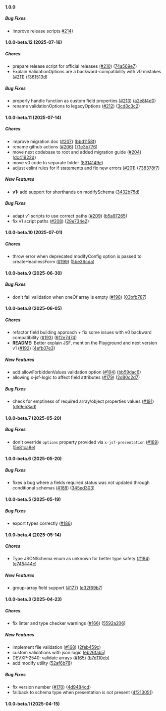 #### 1.0.0

##### Bug Fixes

*  Improve release scripts [#214](https://github.com/remoteoss/json-schema-form/pull/214))

#### 1.0.0-beta.12 (2025-07-16)

##### Chores

*  prepare release script for official releases ([#210](https://github.com/remoteoss/json-schema-form/pull/210)) ([74a569e7](https://github.com/remoteoss/json-schema-form/commit/74a569e7bcc4853a1a53f1242895b38aaa39ec45))
*  Explain ValidationOptions are a backward-compatibility with v0 mistakes ([#211](https://github.com/remoteoss/json-schema-form/pull/211)) ([f361513d](https://github.com/remoteoss/json-schema-form/commit/f361513d11e1ea5bbd67dc6ceeb2670a1022b270))

##### Bug Fixes

*  properly handle function as custom field properties ([#213](https://github.com/remoteoss/json-schema-form/pull/213)) ([a2e8f4d0](https://github.com/remoteoss/json-schema-form/commit/a2e8f4d0c71fb98e6210062f4c27ed6169a41bc2))
*  rename validationOptions to legacyOptions ([#212](https://github.com/remoteoss/json-schema-form/pull/212)) ([3cd3c3c2](https://github.com/remoteoss/json-schema-form/commit/3cd3c3c217dbdfee9f27d4f148214cac3510a06c))

#### 1.0.0-beta.11 (2025-07-14)

##### Chores

*  improve migration doc ([#207](https://github.com/remoteoss/json-schema-form/pull/207)) ([bbd1158f](https://github.com/remoteoss/json-schema-form/commit/bbd1158fd62df10f82c0e8fbcd04383125ab0f8e))
*  rename github actions ([#206](https://github.com/remoteoss/json-schema-form/pull/206)) ([71e3b776](https://github.com/remoteoss/json-schema-form/commit/71e3b77654dcf331c7359db0f4d0535d125205bf))
*  move next codebase to root and added migration guide ([#204](https://github.com/remoteoss/json-schema-form/pull/204)) ([dc41922d](https://github.com/remoteoss/json-schema-form/commit/dc41922d1b3003bb3e78653c3446b199a77fd8c7))
*  move v0 code to separate folder ([8314149e](https://github.com/remoteoss/json-schema-form/commit/8314149ecfeac8d7d6c1a5e0fc08fdcdc9013250))
*  adjust eslint rules for if statements and fix new errors ([#201](https://github.com/remoteoss/json-schema-form/pull/201)) ([738378f7](https://github.com/remoteoss/json-schema-form/commit/738378f78b1fd85c195ff616fea75e2f40f44091))

##### New Features

* **v1:**  add support for shorthands on modifySchema ([3432b75d](https://github.com/remoteoss/json-schema-form/commit/3432b75dcbe53a25c7e0cc676362be2095b77dda))

##### Bug Fixes

*  adapt v1 scripts to use correct paths ([#209](https://github.com/remoteoss/json-schema-form/pull/209)) ([b5a97265](https://github.com/remoteoss/json-schema-form/commit/b5a972658312641f2082559b566267000de4e812))
*  fix v1 script paths ([#208](https://github.com/remoteoss/json-schema-form/pull/208)) ([29e734e2](https://github.com/remoteoss/json-schema-form/commit/29e734e2995cc3131fae6a9da6b56c2effd671f8))

#### 1.0.0-beta.10 (2025-07-01)

##### Chores

* throw error when deprecated modifyConfig option is passed to createHeadlessForm ([#199](https://github.com/remoteoss/json-schema-form/pull/199)) ([5be36cda](https://github.com/remoteoss/json-schema-form/commit/5be36cdaf602b11c543e1a63046a3979a7e68038))

#### 1.0.0-beta.9 (2025-06-30)

##### Bug Fixes

* don't fail validation when oneOf array is empty ([#198](https://github.com/remoteoss/json-schema-form/pull/198)) ([03bfb787](https://github.com/remoteoss/json-schema-form/commit/03bfb7874f0075ab5c0594b07cfe2acafecf7e99))

#### 1.0.0-beta.8 (2025-06-05)

##### Chores

* refactor field building approach + fix some issues with v0 backward compatibility ([#193](https://github.com/remoteoss/json-schema-form/pull/193)) ([6f2e7d74](https://github.com/remoteoss/json-schema-form/commit/6f2e7d7463e03d0287b9c51e2bc3dc48bb4f457f))
* **README:**  Better explain JSF, mention the Playground and next version v1 ([#192](https://github.com/remoteoss/json-schema-form/pull/192)) ([4efb07e3](https://github.com/remoteoss/json-schema-form/commit/4efb07e3cd27a2e0a79b704e57e12432c80310f2))

##### New Features

* add allowForbiddenValues validation option ([#194](https://github.com/remoteoss/json-schema-form/pull/194)) ([bb59dac6](https://github.com/remoteoss/json-schema-form/commit/bb59dac677c9f1a2ceecd6eba6786a6e1b443fe8))
* allowing x-jsf-logic to affect field attributes ([#179](https://github.com/remoteoss/json-schema-form/pull/179)) ([2d80c2d7](https://github.com/remoteoss/json-schema-form/commit/2d80c2d7e0cb0efc7ccce9c17f669b5498cd5616))

##### Bug Fixes

* check for emptiness of required array/object properties values ([#191](https://github.com/remoteoss/json-schema-form/pull/191)) ([d59eb3ad](https://github.com/remoteoss/json-schema-form/commit/d59eb3ad08c6d158061b885525d465e392ca2816))

#### 1.0.0-beta.7 (2025-05-20)

##### Bug Fixes

- don't override `options` property provided via `x-jsf-presentation` ([#189](https://github.com/remoteoss/json-schema-form/pull/189)) ([5e81ca8e](https://github.com/remoteoss/json-schema-form/commit/5e81ca8e407b06eef1c1f7fb699d06c2a5bc5862))

#### 1.0.0-beta.6 (2025-05-20)

##### Bug Fixes

- fixes a bug where a fields required status was not updated through conditional schemas ([#188](https://github.com/remoteoss/json-schema-form/pull/188)) ([345ed303](https://github.com/remoteoss/json-schema-form/commit/345ed303ab27f555b26bef87aa8ac134b3c6e361))

#### 1.0.0-beta.5 (2025-05-19)

##### Bug Fixes

- export types correctly ([#186](https://github.com/remoteoss/json-schema-form/pull/186))

#### 1.0.0-beta.4 (2025-05-14)

##### Chores

- Type JSONSchema enum as unknown for better type safety ([#184](https://github.com/remoteoss/json-schema-form/pull/184)) ([e745444c](https://github.com/remoteoss/json-schema-form/commit/e745444c112337c22def693a924eae49f575c14d))

##### New Features

- group-array field support ([#177](https://github.com/remoteoss/json-schema-form/pull/177)) ([e32f69b7](https://github.com/remoteoss/json-schema-form/commit/e32f69b771ab245583c3f4e167ab67b8f36b9a3f))

#### 1.0.0-beta.3 (2025-04-23)

##### Chores

- fix linter and type checker warnings ([#166](https://github.com/remoteoss/json-schema-form/pull/166)) ([5592a206](https://github.com/remoteoss/json-schema-form/commit/5592a2067799ec2f0427cb3089674357c8829329))

##### New Features

- implement file validation ([#168](https://github.com/remoteoss/json-schema-form/pull/168)) ([2feb459c](https://github.com/remoteoss/json-schema-form/commit/2feb459c6dab2c5a26587a0fe042360940467e9d))
- custom validations with json logic ([eb26fab5](https://github.com/remoteoss/json-schema-form/commit/eb26fab56c46fb190e7988ba0585d514200e2bc9))
- DEVXP-2540: validate arrays ([#165](https://github.com/remoteoss/json-schema-form/pull/165)) ([b7d110eb](https://github.com/remoteoss/json-schema-form/commit/b7d110eb6d9690f6d053d1b325961f014b748900))
- add modify utility ([52af6b78](https://github.com/remoteoss/json-schema-form/commit/52af6b78c8580463838c4b225888318b87d8c79a))

##### Bug Fixes

- fix version number ([#170](https://github.com/remoteoss/json-schema-form/pull/170)) ([4d9484cd](https://github.com/remoteoss/json-schema-form/commit/4d9484cd717d8d7ff34faf514882b98e7d0efc48))
- fallback to schema type when presentation is not present ([4f213051](https://github.com/remoteoss/json-schema-form/commit/4f21305147a195495870d5a951aed49e110f08b6))

#### 1.0.0-beta.1 (2025-04-15)
